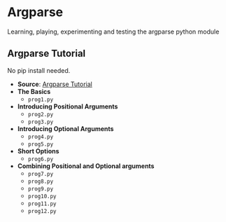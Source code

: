 # Argparse

Learning, playing, experimenting and testing the argparse python module

## Argparse Tutorial

No pip install needed.

- **Source**: [Argparse Tutorial](https://docs.python.org/3.10/howto/argparse.html)
- **The Basics**
    - `prog1.py`
- **Introducing Positional Arguments**
    - `prog2.py`
    - `prog3.py`
- **Introducing Optional Arguments**
    - `prog4.py`
    - `prog5.py`
- **Short Options**
    - `prog6.py`
- **Combining Positional and Optional arguments**
    - `prog7.py`
    - `prog8.py`
    - `prog9.py`
    - `prog10.py`
    - `prog11.py`
    - `prog12.py`
